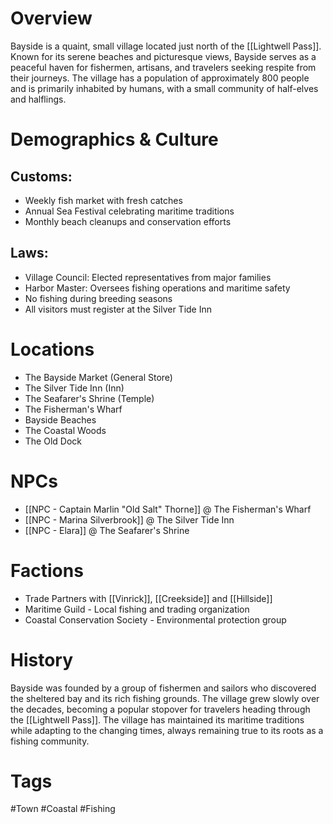 # Overview

Bayside is a quaint, small village located just north of the [[Lightwell Pass]]. Known for its serene beaches and picturesque views, Bayside serves as a peaceful haven for fishermen, artisans, and travelers seeking respite from their journeys. The village has a population of approximately 800 people and is primarily inhabited by humans, with a small community of half-elves and halflings.

# Demographics & Culture

## Customs:

- Weekly fish market with fresh catches
- Annual Sea Festival celebrating maritime traditions
- Monthly beach cleanups and conservation efforts

## Laws:

- Village Council: Elected representatives from major families
- Harbor Master: Oversees fishing operations and maritime safety
- No fishing during breeding seasons
- All visitors must register at the Silver Tide Inn

# Locations

- The Bayside Market (General Store)
- The Silver Tide Inn (Inn)
- The Seafarer's Shrine (Temple)
- The Fisherman's Wharf
- Bayside Beaches
- The Coastal Woods
- The Old Dock

# NPCs

- [[NPC - Captain Marlin "Old Salt" Thorne]] @ The Fisherman's Wharf
- [[NPC - Marina Silverbrook]] @ The Silver Tide Inn
- [[NPC - Elara]] @ The Seafarer's Shrine

# Factions

- Trade Partners with [[Vinrick]], [[Creekside]] and [[Hillside]]
- Maritime Guild - Local fishing and trading organization
- Coastal Conservation Society - Environmental protection group

# History

Bayside was founded by a group of fishermen and sailors who discovered the sheltered bay and its rich fishing grounds. The village grew slowly over the decades, becoming a popular stopover for travelers heading through the [[Lightwell Pass]]. The village has maintained its maritime traditions while adapting to the changing times, always remaining true to its roots as a fishing community.

# Tags

#Town #Coastal #Fishing
